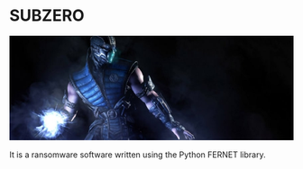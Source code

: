 # SUBZERO 

![subzero](https://github.com/aslanemre/subzero/blob/main/subzero.jpg?raw=true)

It is a ransomware software written using the Python FERNET library.
